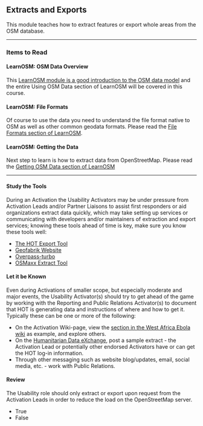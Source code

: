 ## Extracts and Exports

This module teaches how to extract features or export whole areas from the OSM database.

---
### Items to Read

#### LearnOSM: OSM Data Overview

This [LearnOSM module is a good introduction to the OSM data model](http://learnosm.org/en/osm-data/) and the entire Using OSM Data section of LearnOSM will be covered in this course.

#### LearnOSM: File Formats

Of course to use the data you need to understand the file format native to OSM as well as other common geodata formats. Please read the [File Formats section of LearnOSM](http://learnosm.org/en/osm-data/file-formats/).

#### LearnOSM: Getting the Data
Next step to learn is how to extract data from OpenStreetMap.
Please read the [Getting OSM Data section of LearnOSM](http://learnosm.org/en/osm-data/getting-data/)

---

#### Study the Tools

During an Activation the Usability Activators may be under pressure from Activation Leads and/or Partner Liaisons to assist first responders or
aid organizations extract data quickly, which may take setting up
services or communicating with developers and/or maintainers of
extraction and export services; knowing these tools ahead of time is
key, make sure you know these tools well:
* [The HOT Export Tool](http://export.hotosm.org/)
* [Geofabrik Website](http://download.geofabrik.de/)
* [Overpass-turbo](http://overpass-turbo.eu/)
* [OSMaxx Extract Tool](https://osmaxx.hsr.ch/)

#### Let it be Known

Even during Activations of smaller scope, but especially moderate and major events, the Usability Activator(s) should try to get ahead of the game by working with the Reporting and Public Relations Activator(s) to document that HOT is generating data and instructions of where and how to get it. Typically these can be one or more of the following:
* On the Activation Wiki-page, view the [section in the West Africa Ebola wiki](https://wiki.openstreetmap.org/wiki/2014_West_Africa_Ebola_Response#Exporting_OpenStreetMap_data) as example, and explore others.
* On the [Humanitarian Data eXchange](https://data.hdx.rwlabs.org/), post a sample extract - the Activation Lead or potentially other endorsed Activators have or can get the HOT log-in information.
* Through other messaging such as website blog/updates, email, social media, etc. - work with Public Relations.

#### Review

The Usability role should only extract or export upon request from the Activation Leads in order to reduce the load on the OpenStreetMap server.

* True
* False